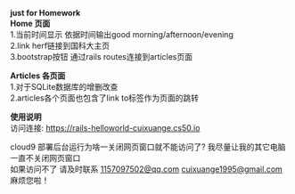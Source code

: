 **just for Homework**  
**Home 页面**   
    1.当前时间显示 依据时间输出good morning/afternoon/evening   
    2.link herf链接到国科大主页    
    3.bootstrap按钮 通过rails routes连接到articles页面  
    
**Articles 各页面**  
    1.对于SQLite数据库的增删改查   
    2.articles各个页面也包含了link to标签作为页面的跳转


**使用说明**   
访问连接:  https://rails-helloworld-cuixuange.cs50.io  

cloud9 部署后台运行为啥一关闭网页窗口就不能访问了?  我尽量让我的其它电脑一直不关闭网页窗口    
如果访问不了 请及时联系 1157097502@qq.com  cuixuange1995@gmail.com  
麻烦您啦！   
